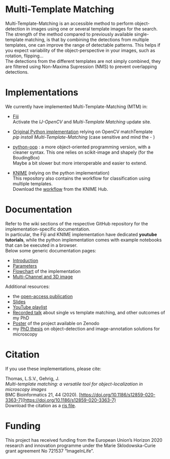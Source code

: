 # Multi-Template Matching
Multi-Template-Matching is an accessible method to perform object-detection in images using one or several template images for the search.  
The strength of the method compared to previously available single-template matching, is that by combining the detections from multiple templates,
one can improve the range of detectable patterns. This helps if you expect variability of the object-perspective in your images, such as rotation, flipping...  
The detections from the different templates are not simply combined, they are filtered using Non-Maxima Supression (NMS) to prevent overlapping detections.  

# Implementations
We currently have implemented Multi-Template-Matching (MTM) in:

- [Fiji](https://github.com/multi-template-matching/MultiTemplateMatching-Fiji)  
Activate the _IJ-OpenCV_ and _Multi-Template Matching_ update site.  

- [Original Python implementation](https://github.com/multi-template-matching/MultiTemplateMatching-Python) relying on OpenCV matchTemplate  
_pip install Multi-Template-Matching_ (case sensitive and mind the - )

- [python-oop](https://github.com/multi-template-matching/mtm-python-oop) : a more object-oriented programming version, with a cleaner syntax.
This one relies on scikit-image and shapely (for the BoudingBox)  
Maybe a bit slower but more interoperable and easier to extend.  

- [KNIME](https://github.com/multi-template-matching/MultiTemplateMatching-KNIME) (relying on the python implementation)  
This repository also contains the workflow for classification using multiple templates.  
Download the [workflow](https://kni.me/w/9i0_HPPQlbNzW598) from the KNIME Hub.

# Documentation
Refer to the wiki sections of the respective GitHub repository for the implementation-specific documentation.  
In particular, the Fiji and KNIME implementation have dedicated __youtube tutorials__, while the python implementation comes with example notebooks that can be executed in a browser.  
Below some generic documentation pages:  

- [Introduction](https://multi-template-matching.github.io/Multi-Template-Matching/doc/explanations)
- [Parameters](https://multi-template-matching.github.io/Multi-Template-Matching/doc/parameters)
- [Flowchart](https://multi-template-matching.github.io/Multi-Template-Matching/doc/Flowchart) of the implementation
- [Multi-Channel and 3D image](https://multi-template-matching.github.io/Multi-Template-Matching/doc/multichannel)

Additional resources: 
- the [open-access publication](https://doi.org/10.1186/s12859-020-3363-7)
- [Slides](https://doi.org/10.5281/zenodo.6554166)
- [YouTube playlist](https://www.youtube.com/playlist?list=PLHZOgc1s26MJ8QjYau7NcG5k0zh9SjHpo)
- [Recorded talk](https://youtu.be/xL4uNloai9Q) about single vs template matching, and other outcomes of my PhD
- [Poster](http://doi.org/10.5281/zenodo.3698982) of the project available on Zenodo
- my [PhD thesis](https://doi.org/10.11588/heidok.00030804) on object-detection and image-annotation solutions for microscopy

# Citation
If you use these implementations, please cite:
  
Thomas, L.S.V., Gehrig, J.  
_Multi-template matching: a versatile tool for object-localization in microscopy images_  
BMC Bioinformatics 21, 44 (2020). [https://doi.org/10.1186/s12859-020-3363-7](https://doi.org/10.1186/s12859-020-3363-7)  
Download the citation as a [ris file](https://bmcbioinformatics.biomedcentral.com/articles/10.1186/s12859-020-3363-7.ris).

# Funding
This project has received funding from the European Union’s Horizon 2020 research and innovation programme under the Marie Sklodowska-Curie grant agreement No 721537 “ImageInLife”.
